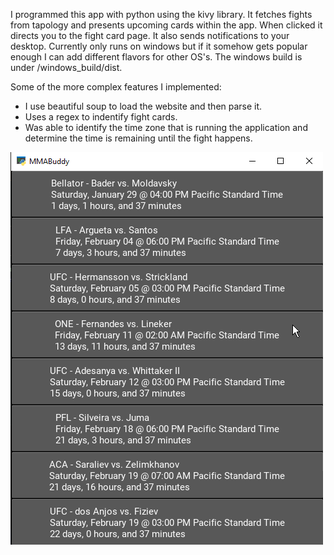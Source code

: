 I programmed this app with python using the kivy library. It fetches fights from tapology and presents upcoming cards within the app. When clicked it directs you to the fight card page. It also sends notifications to your desktop. Currently only runs on windows but if it somehow gets popular enough I can add different flavors for other OS's. The windows build is under /windows_build/dist. 

Some of the more complex features I implemented:
* I use beautiful soup to load the website and then parse it.
* Uses a regex to indentify fight cards.
* Was able to identify the time zone that is running the application and determine the time is remaining until the fight happens.

![Demo image](/images/demo.png)
